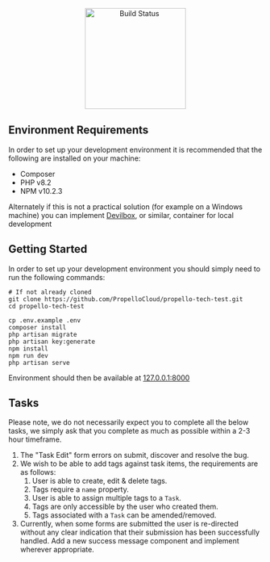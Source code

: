 <p align="center">
    <img width="200px" src="./public/assets/logo.png" alt="Build Status">
</p>


## Environment Requirements

In order to set up your development environment it is recommended that the following are installed on your machine:

- Composer
- PHP v8.2
- NPM v10.2.3

Alternately if this is not a practical solution (for example on a Windows machine) you can implement 
[Devilbox](http://devilbox.org/), or similar, container for local development

## Getting Started

In order to set up your development environment you should simply need to run the following commands:

```shell
# If not already cloned
git clone https://github.com/PropelloCloud/propello-tech-test.git
cd propello-tech-test

cp .env.example .env
composer install
php artisan migrate
php artisan key:generate
npm install
npm run dev
php artisan serve
```

Environment should then be available at [127.0.0.1:8000](http://127.0.0.1:8000)

## Tasks

Please note, we do not necessarily expect you to complete all the below tasks, we simply ask
that you complete as much as possible within a 2-3 hour timeframe.

1. The "Task Edit" form errors on submit, discover and resolve the bug.
2. We wish to be able to add tags against task items, the requirements are as follows:
   1. User is able to create, edit & delete tags.
   2. Tags require a `name` property.
   3. User is able to assign multiple tags to a `Task`.
   4. Tags are only accessible by the user who created them.
   5. Tags associated with a `Task` can be amended/removed.
3. Currently, when some forms are submitted the user is re-directed without any clear 
indication that their submission has been successfully handled. Add a new success message
component and implement wherever appropriate.

